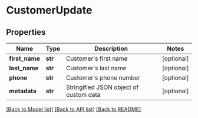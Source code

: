 # CustomerUpdate


## Properties
Name | Type | Description | Notes
------------ | ------------- | ------------- | -------------
**first_name** | **str** | Customer&#39;s first name | [optional] 
**last_name** | **str** | Customer&#39;s last name | [optional] 
**phone** | **str** | Customer&#39;s phone number | [optional] 
**metadata** | **str** | Stringified JSON object of custom data | [optional] 

[[Back to Model list]](../README.md#documentation-for-models) [[Back to API list]](../README.md#documentation-for-api-endpoints) [[Back to README]](../README.md)


